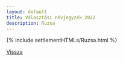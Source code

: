 ```yaml
---
layout: default
title: Választási névjegyzék 2022
description: Ruzsa
---
```


{% include settlementHTMLs/Ruzsa.html %}

[Vissza](../)